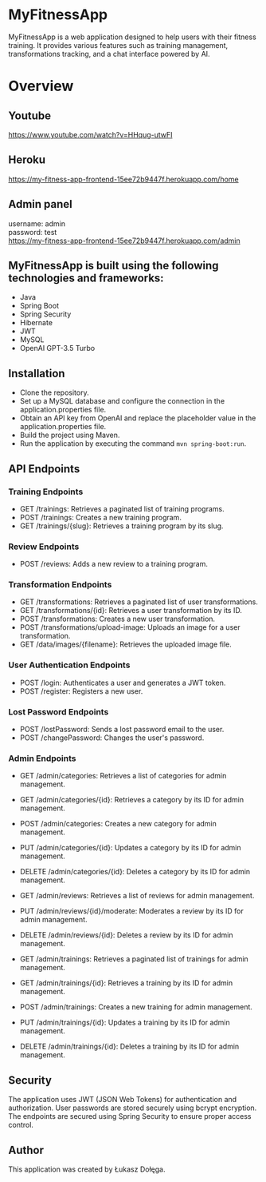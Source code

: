 # MyFitnessApp
MyFitnessApp is a web application designed to help users with their fitness training. It provides various features such as training management, transformations tracking, and a chat interface powered by AI.

# Overview
## Youtube
https://www.youtube.com/watch?v=HHqug-utwFI

## Heroku
https://my-fitness-app-frontend-15ee72b9447f.herokuapp.com/home

## Admin panel
username: admin\
password: test\
https://my-fitness-app-frontend-15ee72b9447f.herokuapp.com/admin

## MyFitnessApp is built using the following technologies and frameworks:

- Java
- Spring Boot
- Spring Security
- Hibernate
- JWT
- MySQL
- OpenAI GPT-3.5 Turbo
  
## Installation
- Clone the repository.
- Set up a MySQL database and configure the connection in the application.properties file.
- Obtain an API key from OpenAI and replace the placeholder value in the application.properties file.
- Build the project using Maven.
- Run the application by executing the command `mvn spring-boot:run`.

## API Endpoints
### Training Endpoints
- GET /trainings: Retrieves a paginated list of training programs.
- POST /trainings: Creates a new training program.
- GET /trainings/{slug}: Retrieves a training program by its slug.
### Review Endpoints
- POST /reviews: Adds a new review to a training program.
### Transformation Endpoints
- GET /transformations: Retrieves a paginated list of user transformations.
- GET /transformations/{id}: Retrieves a user transformation by its ID.
- POST /transformations: Creates a new user transformation.
- POST /transformations/upload-image: Uploads an image for a user transformation.
- GET /data/images/{filename}: Retrieves the uploaded image file.
### User Authentication Endpoints
- POST /login: Authenticates a user and generates a JWT token.
- POST /register: Registers a new user.
### Lost Password Endpoints
- POST /lostPassword: Sends a lost password email to the user.
- POST /changePassword: Changes the user's password.

### Admin Endpoints
- GET /admin/categories: Retrieves a list of categories for admin management.
- GET /admin/categories/{id}: Retrieves a category by its ID for admin management.
- POST /admin/categories: Creates a new category for admin management.
- PUT /admin/categories/{id}: Updates a category by its ID for admin management.
- DELETE /admin/categories/{id}: Deletes a category by its ID for admin management.

- GET /admin/reviews: Retrieves a list of reviews for admin management.
- PUT /admin/reviews/{id}/moderate: Moderates a review by its ID for admin management.
- DELETE /admin/reviews/{id}: Deletes a review by its ID for admin management.

- GET /admin/trainings: Retrieves a paginated list of trainings for admin management.
- GET /admin/trainings/{id}: Retrieves a training by its ID for admin management.
- POST /admin/trainings: Creates a new training for admin management.
- PUT /admin/trainings/{id}: Updates a training by its ID for admin management.
- DELETE /admin/trainings/{id}: Deletes a training by its ID for admin management.


## Security
The application uses JWT (JSON Web Tokens) for authentication and authorization. User passwords are stored securely using bcrypt encryption. The endpoints are secured using Spring Security to ensure proper access control.


## Author
This application was created by Łukasz Dołęga.

